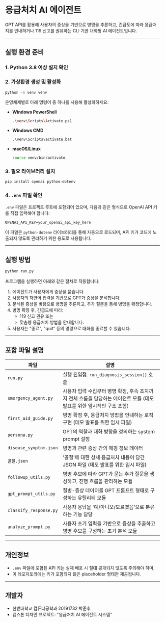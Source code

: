 # 응급처치 AI 에이전트

GPT API를 활용해 사용자의 증상을 기반으로 병명을 추론하고, 긴급도에 따라 응급처치를 안내하거나 119 신고를 권유하는 CLI 기반 대화형 AI 에이전트입니다.

---

## 실행 환경 준비

### 1. Python 3.8 이상 설치 확인

### 2. 가상환경 생성 및 활성화

```bash
python -m venv venv
```

운영체제별로 아래 명령어 중 하나를 사용해 활성화하세요:

- **Windows PowerShell**
  ```bash
  .\venv\Scripts\Activate.ps1
  ```

- **Windows CMD**
  ```cmd
  .\venv\Scripts\activate.bat
  ```

- **macOS/Linux**
  ```bash
  source venv/bin/activate
  ```

### 3. 필요 라이브러리 설치
```bash
pip install openai python-dotenv
```

### 4. `.env` 파일 확인
`.env` 파일은 프로젝트 루트에 포함되어 있으며, 다음과 같은 형식으로 OpenAI API 키를 직접 입력해야 합니다:
```
OPENAI_API_KEY=your_openai_api_key_here
```

이 파일은 `python-dotenv` 라이브러리를 통해 자동으로 로드되며,
API 키가 코드에 노출되지 않도록 관리하기 위한 용도로 사용됩니다.

---

## 실행 방법
```bash
python run.py
```

프로그램을 실행하면 아래와 같은 절차로 작동합니다:

1. 에이전트가 사용자에게 증상을 묻습니다.  
2. 사용자의 자연어 입력을 기반으로 GPT가 증상을 분석합니다.
3. 분석된 증상을 바탕으로 병명을 추론하고, 추가 질문을 통해 병명을 확정합니다.  
4. 병명 확정 후, 긴급도에 따라:
   - 119 신고 권유 또는
   - 맞춤형 응급처치 방법을 안내합니다.
5. 사용자는 "종료", "quit" 등의 명령으로 대화를 종료할 수 있습니다.

---

## 포함 파일 설명

| 파일 | 설명 |
|------|------|
| `run.py` | 실행 진입점. `run_diagnosis_session()` 호출 |
| `emergency_agent.py` | 사용자 입력 수집부터 병명 확정, 후속 조치까지 전체 흐름을 담당하는 에이전트 모듈 (데모 발표를 위한 임시적인 구조 포함) |
| `first_aid_guide.py` | 병명 확정 후, 응급처치 방법을 안내하는 로직 구현 (데모 발표를 위한 임시 파일) |
| `persona.py` | GPT의 역할과 대화 방향을 정의하는 system prompt 설정 |
| `disease_symptom.json` | 병명과 관련 증상 간의 매핑 정보 데이터 |
| `골절.json` | '골절'에 대한 상세 응급처치 내용이 담긴 JSON 파일 (데모 발표를 위한 임시 파일) |
| `followup_utils.py` | 병명 후보에 따라 GPT가 묻는 추가 질문을 생성하고, 진행 흐름을 관리하는 모듈 |
| `gpt_prompt_utils.py` | 질병-증상 데이터를 GPT 프롬프트 형태로 구성하는 유틸리티 모듈 |
| `classify_response.py` | 사용자 응답을 '예/아니오/모르겠음'으로 분류하는 기능 담당 |
| `analyze_prompt.py` | 사용자 초기 입력을 기반으로 증상을 추출하고 병명 후보를 구성하는 초기 분석 모듈 |

---

## 개인정보

- `.env` 파일에 포함된 API 키는 실제 배포 시 절대 공개되지 않도록 주의해야 하며,
- 이 레포지토리에는 키가 포함되지 않은 placeholder 형태만 제공됩니다.

---

## 개발자
- 한밭대학교 컴퓨터공학과 20191732 박준후
- 캡스톤 디자인 프로젝트: "응급처치 AI 에이전트 시스템"
